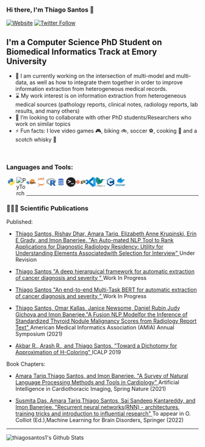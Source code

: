 ### Hi there, I'm Thiago Santos 👋

[![Website](https://img.shields.io/badge/LinkedIn-blue?style=flat&logo=linkedin&labelColor=blue)](https://www.linkedin.com/in/thiagosantos-cs/)
[![Twitter Follow](https://img.shields.io/twitter/follow/tsantos_maia?color=1DA1F2&logo=twitter&style=for-the-badge)](https://twitter.com/intent/follow?original_referer=https%3A%2F%2Fgithub.com%2Ftsantos_maia&screen_name=tsantos_maia)

## I'm a Computer Science PhD Student on Biomedical Informatics Track at Emory University

- 🔭 I am currently working on the intersection of multi-model and multi-data, as well as how to integrate them together in order to improve information extraction from heterogeneous medical records.
- ⌛ My work interest is on information extraction from heterogeneous medical sources (pathology reports, clinical notes, radiology reports, lab results, and many others)
- 👯 I’m looking to collaborate with other PhD students/Researchers who work on similar topics
- ⚡ Fun facts: I love video games 🎮, biking 🚲, soccer ⚽, cooking 🍜 and a scotch whisky 🥃

<br />

### Languages and Tools:

<img align="left" alt="Python" width="26px" src="https://raw.githubusercontent.com/github/explore/80688e429a7d4ef2fca1e82350fe8e3517d3494d/topics/python/python.png" />
<img align="left" alt="PyTorch" width="26px" src="https://raw.githubusercontent.com/pytorch/pytorch/b85568a54a9c60986235ad1e0cc5dffc71b9d5b1/docs/source/_static/img/pytorch-logo-flame.svg" />
<img align="left" alt="Scikit-Learn" width="26px" src="https://raw.githubusercontent.com/github/explore/80688e429a7d4ef2fca1e82350fe8e3517d3494d/topics/scikit-learn/scikit-learn.png" />
<img align="left" alt="Jupyter Notebook" width="26px" src="https://raw.githubusercontent.com/github/explore/80688e429a7d4ef2fca1e82350fe8e3517d3494d/topics/jupyter-notebook/jupyter-notebook.png" />
<img align="left" alt="R" width="26px" src="https://raw.githubusercontent.com/github/explore/80688e429a7d4ef2fca1e82350fe8e3517d3494d/topics/r/r.png" />
<img align="left" alt="SQL" width="26px" src="https://raw.githubusercontent.com/github/explore/80688e429a7d4ef2fca1e82350fe8e3517d3494d/topics/sql/sql.png" />
<img align="left" alt="Terminal" width="26px" src="https://raw.githubusercontent.com/github/explore/80688e429a7d4ef2fca1e82350fe8e3517d3494d/topics/terminal/terminal.png" />
<img align="left" alt="Git" width="26px" src="https://raw.githubusercontent.com/github/explore/80688e429a7d4ef2fca1e82350fe8e3517d3494d/topics/git/git.png" />
<img align="left" alt="Visual Studio Code" width="26px" src="https://raw.githubusercontent.com/github/explore/80688e429a7d4ef2fca1e82350fe8e3517d3494d/topics/visual-studio-code/visual-studio-code.png" />
<img align="left" alt="LaTeX" width="26px" src="https://raw.githubusercontent.com/github/explore/80688e429a7d4ef2fca1e82350fe8e3517d3494d/topics/latex/latex.png" />
<img align="left" alt="C" width="26px" src="https://raw.githubusercontent.com/github/explore/80688e429a7d4ef2fca1e82350fe8e3517d3494d/topics/c/c.png" />
<img align="left" alt="Docker" width="26px" src="https://raw.githubusercontent.com/github/explore/80688e429a7d4ef2fca1e82350fe8e3517d3494d/topics/docker/docker.png" />

<br />
<br />

---

### 👨🏻‍🔬 Scientific Publications

Published:

- <a href="https://arxiv.org/">Thiago Santos, Rishav Dhar, Amara Tariq, Elizabeth Anne Krupinski, Erin E Grady, and Imon Banerjee. "An  Auto-mated  NLP  Tool  to  Rank  Applications  for  Diagnostic  Radiology  Residency:  Utility  for  Understanding  Elements  Associatedwith Selection for Interview" </a> Under Revision


- <a href="https://arxiv.org/">Thiago Santos "A deep hierarquical framework for automatic extraction of cancer diagnosis and severity " </a> Work In Progress


- <a href="https://arxiv.org/">Thiago Santos "An end-to-end Multi-Task BERT for automatic extraction of cancer diagnosis and severity " </a> Work In Progress


- <a href="https://www.amia.org/amia2021">Thiago Santos, Omar Kallas, Janice Newsome, Daniel Rubin,Judy Gichoya,and Imon Banerjee."A Fusion NLP Modelfor the Inference of Standardized Thyroid Nodule Malignancy Scores from Radiology Report Text" </a> American Medical Informatics Association (AMIA) Annual Symposium (2021)

- <a href="https://pdfs.semanticscholar.org/aa81/9b22413045b197d986477972c3fb2b9d4b9a.pdf?_ga=2.82924052.361578357.1567611794-1314844753.1567611793"> Akbar  R.,  Arash  R.,  and Thiago  Santos. "Toward  a  Dichotomy  for  Approximation  of  H-Coloring" </a> ICALP 2019

Book Chapters:

- <a href="https://www.springernature.com/"> Amara  Tariq,Thiago  Santos,  and  Imon  Banerjee. "A  Survey  of  Natural  Language  Processing  Methods  and  Tools  in Cardiology" </a> Artificial Intelligence in Cardiothoracic Imaging, Spring Nature (2021)

- <a href="https://www.springernature.com/">  Susmita  Das,  Amara  Tariq,Thiago  Santos,  Sai  Sandeep  Kantareddy,  and  Imon  Banerjee. "Recurrent  neural  networks(RNN)  -  architectures,  training  tricks  and  introduction  to  influential  research" </a> To  appear  in  O.  Colliot  (Ed.),Machine Learning for Brain Disorders, Springer (2022)


---

<img align="left" alt="thiagosantos1's Github Stats" src="https://github-readme-stats.vercel.app/api?username=thiagosantos1&show_icons=true&hide_border=true&count_private=true" />

[twitter]: https://twitter.com/tsantos_maia
[linkedin]: https://www.linkedin.com/in/thiagosantos-cs/

